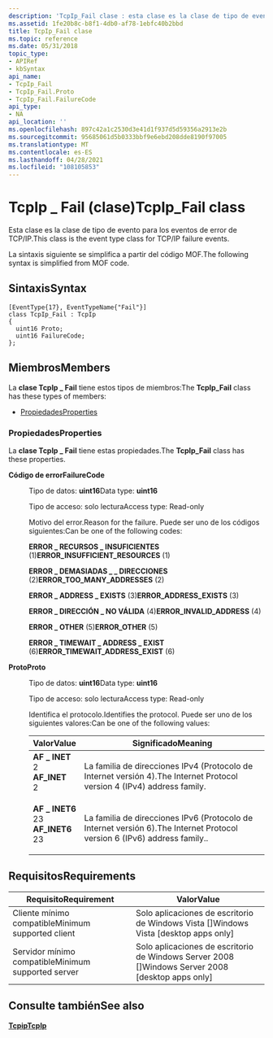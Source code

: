 ```yaml
---
description: 'TcpIp_Fail clase : esta clase es la clase de tipo de evento para los eventos de error de TCP/IP. La sintaxis siguiente se simplifica a partir del código MOF.'
ms.assetid: 1fe20b8c-b8f1-4db0-af78-1ebfc40b2bbd
title: TcpIp_Fail clase
ms.topic: reference
ms.date: 05/31/2018
topic_type:
- APIRef
- kbSyntax
api_name:
- TcpIp_Fail
- TcpIp_Fail.Proto
- TcpIp_Fail.FailureCode
api_type:
- NA
api_location: ''
ms.openlocfilehash: 897c42a1c2530d3e41d1f937d5d59356a2913e2b
ms.sourcegitcommit: 95685061d5b0333bbf9e6ebd208dde8190f97005
ms.translationtype: MT
ms.contentlocale: es-ES
ms.lasthandoff: 04/28/2021
ms.locfileid: "108105853"
---
```

# <a name="tcpip_fail-class"></a><span data-ttu-id="7afdb-104">TcpIp \_ Fail (clase)</span><span class="sxs-lookup"><span data-stu-id="7afdb-104">TcpIp\_Fail class</span></span>

<span data-ttu-id="7afdb-105">Esta clase es la clase de tipo de evento para los eventos de error de TCP/IP.</span><span class="sxs-lookup"><span data-stu-id="7afdb-105">This class is the event type class for TCP/IP failure events.</span></span>

<span data-ttu-id="7afdb-106">La sintaxis siguiente se simplifica a partir del código MOF.</span><span class="sxs-lookup"><span data-stu-id="7afdb-106">The following syntax is simplified from MOF code.</span></span>

## <a name="syntax"></a><span data-ttu-id="7afdb-107">Sintaxis</span><span class="sxs-lookup"><span data-stu-id="7afdb-107">Syntax</span></span>

``` syntax
[EventType{17}, EventTypeName{"Fail"}]
class TcpIp_Fail : TcpIp
{
  uint16 Proto;
  uint16 FailureCode;
};
```

## <a name="members"></a><span data-ttu-id="7afdb-108">Miembros</span><span class="sxs-lookup"><span data-stu-id="7afdb-108">Members</span></span>

<span data-ttu-id="7afdb-109">La **clase TcpIp \_ Fail** tiene estos tipos de miembros:</span><span class="sxs-lookup"><span data-stu-id="7afdb-109">The **TcpIp\_Fail** class has these types of members:</span></span>

-   [<span data-ttu-id="7afdb-110">Propiedades</span><span class="sxs-lookup"><span data-stu-id="7afdb-110">Properties</span></span>](#properties)

### <a name="properties"></a><span data-ttu-id="7afdb-111">Propiedades</span><span class="sxs-lookup"><span data-stu-id="7afdb-111">Properties</span></span>

<span data-ttu-id="7afdb-112">La **clase TcpIp \_ Fail** tiene estas propiedades.</span><span class="sxs-lookup"><span data-stu-id="7afdb-112">The **TcpIp\_Fail** class has these properties.</span></span>

<dl> <dt>

<span data-ttu-id="7afdb-113">**Código de error**</span><span class="sxs-lookup"><span data-stu-id="7afdb-113">**FailureCode**</span></span>
</dt> <dd> <dl> <dt>

<span data-ttu-id="7afdb-114">Tipo de datos: **uint16**</span><span class="sxs-lookup"><span data-stu-id="7afdb-114">Data type: **uint16**</span></span>
</dt> <dt>

<span data-ttu-id="7afdb-115">Tipo de acceso: solo lectura</span><span class="sxs-lookup"><span data-stu-id="7afdb-115">Access type: Read-only</span></span>
</dt> </dl>

<span data-ttu-id="7afdb-116">Motivo del error.</span><span class="sxs-lookup"><span data-stu-id="7afdb-116">Reason for the failure.</span></span> <span data-ttu-id="7afdb-117">Puede ser uno de los códigos siguientes:</span><span class="sxs-lookup"><span data-stu-id="7afdb-117">Can be one of the following codes:</span></span>

<dl> <dt>

<span data-ttu-id="7afdb-118"><span id="ERROR_INSUFFICIENT_RESOURCES"></span><span id="error_insufficient_resources"></span>**ERROR \_ RECURSOS \_ INSUFICIENTES** (1)</span><span class="sxs-lookup"><span data-stu-id="7afdb-118"><span id="ERROR_INSUFFICIENT_RESOURCES"></span><span id="error_insufficient_resources"></span>**ERROR\_INSUFFICIENT\_RESOURCES** (1)</span></span>
</dt> <dt>

<span data-ttu-id="7afdb-119"><span id="ERROR_TOO_MANY_ADDRESSES"></span><span id="error_too_many_addresses"></span>**ERROR \_ DEMASIADAS \_ \_ DIRECCIONES** (2)</span><span class="sxs-lookup"><span data-stu-id="7afdb-119"><span id="ERROR_TOO_MANY_ADDRESSES"></span><span id="error_too_many_addresses"></span>**ERROR\_TOO\_MANY\_ADDRESSES** (2)</span></span>
</dt> <dt>

<span data-ttu-id="7afdb-120"><span id="ERROR_ADDRESS_EXISTS"></span><span id="error_address_exists"></span>**ERROR \_ ADDRESS \_ EXISTS** (3)</span><span class="sxs-lookup"><span data-stu-id="7afdb-120"><span id="ERROR_ADDRESS_EXISTS"></span><span id="error_address_exists"></span>**ERROR\_ADDRESS\_EXISTS** (3)</span></span>
</dt> <dt>

<span data-ttu-id="7afdb-121"><span id="ERROR_INVALID_ADDRESS"></span><span id="error_invalid_address"></span>**ERROR \_ DIRECCIÓN \_ NO VÁLIDA** (4)</span><span class="sxs-lookup"><span data-stu-id="7afdb-121"><span id="ERROR_INVALID_ADDRESS"></span><span id="error_invalid_address"></span>**ERROR\_INVALID\_ADDRESS** (4)</span></span>
</dt> <dt>

<span data-ttu-id="7afdb-122"><span id="ERROR_OTHER"></span><span id="error_other"></span>**ERROR \_ OTHER** (5)</span><span class="sxs-lookup"><span data-stu-id="7afdb-122"><span id="ERROR_OTHER"></span><span id="error_other"></span>**ERROR\_OTHER** (5)</span></span>
</dt> <dt>

<span data-ttu-id="7afdb-123"><span id="ERROR_TIMEWAIT_ADDRESS_EXIST"></span><span id="error_timewait_address_exist"></span>**ERROR \_ TIMEWAIT \_ ADDRESS \_ EXIST** (6)</span><span class="sxs-lookup"><span data-stu-id="7afdb-123"><span id="ERROR_TIMEWAIT_ADDRESS_EXIST"></span><span id="error_timewait_address_exist"></span>**ERROR\_TIMEWAIT\_ADDRESS\_EXIST** (6)</span></span>
</dt> </dl>

</dd> <dt>

<span data-ttu-id="7afdb-124">**Proto**</span><span class="sxs-lookup"><span data-stu-id="7afdb-124">**Proto**</span></span>
</dt> <dd> <dl> <dt>

<span data-ttu-id="7afdb-125">Tipo de datos: **uint16**</span><span class="sxs-lookup"><span data-stu-id="7afdb-125">Data type: **uint16**</span></span>
</dt> <dt>

<span data-ttu-id="7afdb-126">Tipo de acceso: solo lectura</span><span class="sxs-lookup"><span data-stu-id="7afdb-126">Access type: Read-only</span></span>
</dt> </dl>

<span data-ttu-id="7afdb-127">Identifica el protocolo.</span><span class="sxs-lookup"><span data-stu-id="7afdb-127">Identifies the protocol.</span></span> <span data-ttu-id="7afdb-128">Puede ser uno de los siguientes valores:</span><span class="sxs-lookup"><span data-stu-id="7afdb-128">Can be one of the following values:</span></span>



| <span data-ttu-id="7afdb-129">Valor</span><span class="sxs-lookup"><span data-stu-id="7afdb-129">Value</span></span>                                                                                                                                                                                                  | <span data-ttu-id="7afdb-130">Significado</span><span class="sxs-lookup"><span data-stu-id="7afdb-130">Meaning</span></span>                                                            |
|--------------------------------------------------------------------------------------------------------------------------------------------------------------------------------------------------------|--------------------------------------------------------------------|
| <span id="AF_INET"></span><span id="af_inet"></span><dl> <span data-ttu-id="7afdb-131"><dt>**AF \_ INET**</dt> <dt>2</dt></span><span class="sxs-lookup"><span data-stu-id="7afdb-131"><dt>**AF\_INET**</dt> <dt>2</dt></span></span> </dl>     | <span data-ttu-id="7afdb-132">La familia de direcciones IPv4 (Protocolo de Internet versión 4).</span><span class="sxs-lookup"><span data-stu-id="7afdb-132">The Internet Protocol version 4 (IPv4) address family.</span></span><br/>  |
| <span id="AF_INET6"></span><span id="af_inet6"></span><dl> <span data-ttu-id="7afdb-133"><dt>**AF \_ INET6**</dt> <dt>23</dt></span><span class="sxs-lookup"><span data-stu-id="7afdb-133"><dt>**AF\_INET6**</dt> <dt>23</dt></span></span> </dl> | <span data-ttu-id="7afdb-134">La familia de direcciones IPv6 (Protocolo de Internet versión 6).</span><span class="sxs-lookup"><span data-stu-id="7afdb-134">The Internet Protocol version 6 (IPv6) address family..</span></span><br/> |



 

</dd> </dl>

## <a name="requirements"></a><span data-ttu-id="7afdb-135">Requisitos</span><span class="sxs-lookup"><span data-stu-id="7afdb-135">Requirements</span></span>



| <span data-ttu-id="7afdb-136">Requisito</span><span class="sxs-lookup"><span data-stu-id="7afdb-136">Requirement</span></span> | <span data-ttu-id="7afdb-137">Valor</span><span class="sxs-lookup"><span data-stu-id="7afdb-137">Value</span></span> |
|-------------------------------------|------------------------------------------------------|
| <span data-ttu-id="7afdb-138">Cliente mínimo compatible</span><span class="sxs-lookup"><span data-stu-id="7afdb-138">Minimum supported client</span></span><br/> | <span data-ttu-id="7afdb-139">Solo aplicaciones de escritorio de Windows Vista \[\]</span><span class="sxs-lookup"><span data-stu-id="7afdb-139">Windows Vista \[desktop apps only\]</span></span><br/>       |
| <span data-ttu-id="7afdb-140">Servidor mínimo compatible</span><span class="sxs-lookup"><span data-stu-id="7afdb-140">Minimum supported server</span></span><br/> | <span data-ttu-id="7afdb-141">Solo aplicaciones de escritorio de Windows Server 2008 \[\]</span><span class="sxs-lookup"><span data-stu-id="7afdb-141">Windows Server 2008 \[desktop apps only\]</span></span><br/> |



## <a name="see-also"></a><span data-ttu-id="7afdb-142">Consulte también</span><span class="sxs-lookup"><span data-stu-id="7afdb-142">See also</span></span>

<dl> <dt>

[<span data-ttu-id="7afdb-143">**Tcpip**</span><span class="sxs-lookup"><span data-stu-id="7afdb-143">**TcpIp**</span></span>](tcpip.md)
</dt> </dl>

 

 




